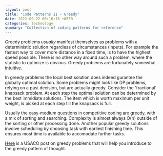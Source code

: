 ```yaml
---
layout: post
title: "Code Patterns II - Greedy"
date: 2022-09-22 00:16:16 +0530
categories: technology
summary: "Collection of coding patterns for reference"
---
```


Greedy problems _usually_ manifest themselves as problems with a deterministic solution regardless of circumstances (inputs).
For example the fastest way to cover more distance in a fixed time, is to have the highest speed possible. There is no other way around such a problem, where the statistic to optimize is obvious. Greedy problems are fortunately somewhat intuitive.

In greedy problems the local best solution does indeed gurantee the globally optimal solution. Some problems might look like DP problems, relying on a past decision, but are actually greedy. Consider the 'fractional' knapsack problem. At each step the optimal solution can be determined by the best immidiate solutions. The item which is worth maximum per unit weight, is picked at each step till the knapsack is full.

Usually the easy-medium questions in competitive coding are greedy, with a mix of sorting and searching. Complexity is almost always O(n) outside of the sorting or other processing done. Another popular greedy solutions involve scheduling by choosing task with earliest finishing time. This ensures most time is available to accomodate further tasks.

[Here](https://usaco.guide/bronze/intro-greedy?lang=cpp) is a USACO post on greedy problems that will help you introduce to the greedy pattern of thought.
